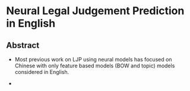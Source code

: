# Neural Legal Judgement Prediction in English

## Abstract

* Most previous work on LJP using neural models has focused on Chinese with only feature based models (BOW and topic) models considered in English.

* 
